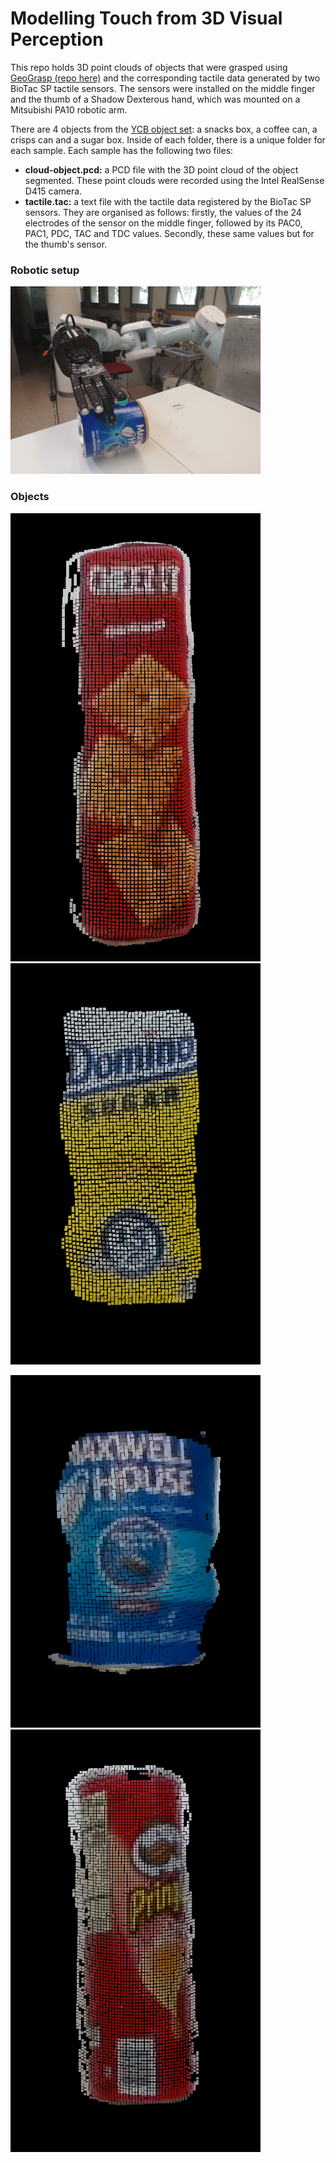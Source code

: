 # Modelling Touch from 3D Visual Perception

This repo holds 3D point clouds of objects that were grasped using [GeoGrasp (repo here)](https://github.com/yayaneath/GeoGrasp) and the corresponding tactile data generated by two BioTac SP tactile sensors. The sensors were installed on the middle finger and the thumb of a Shadow Dexterous hand, which was mounted on a Mitsubishi PA10 robotic arm.

There are 4 objects from the [YCB object set](http://www.ycbbenchmarks.com/): a snacks box, a coffee can, a crisps can and a sugar box. Inside of each folder, there is a unique folder for each sample. Each sample has the following two files:

- **cloud-object.pcd:** a PCD file with the 3D point cloud of the object segmented. These point clouds were recorded using the Intel RealSense D415 camera.
- **tactile.tac:** a text file with the tactile data registered by the BioTac SP sensors. They are organised as follows: firstly, the values of the 24 electrodes of the sensor on the middle finger, followed by its PAC0, PAC1, PDC, TAC and TDC values. Secondly, these same values but for the thumb's sensor.

### Robotic setup

<img src="grasping.jpeg" width="400">

### Objects

<img src="cheezit.png" width="400"> <img src="sugar.png" width="400">

<img src="coffee.png" width="400"> <img src="pringles.png" width="400">